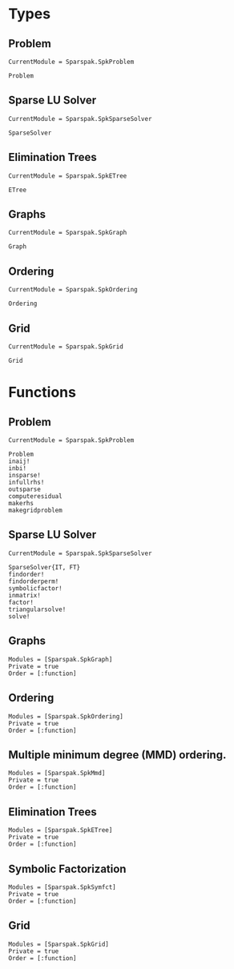# Types

## Problem

```@meta
CurrentModule = Sparspak.SpkProblem
```

```@docs
Problem
```

## Sparse LU Solver

```@meta
CurrentModule = Sparspak.SpkSparseSolver
```

```@docs
SparseSolver
```

## Elimination Trees

```@meta
CurrentModule = Sparspak.SpkETree
```

```@docs
ETree
```

## Graphs

```@meta
CurrentModule = Sparspak.SpkGraph
```

```@docs
Graph
```

## Ordering

```@meta
CurrentModule = Sparspak.SpkOrdering
```

```@docs
Ordering
```

## Grid

```@meta
CurrentModule = Sparspak.SpkGrid
```

```@docs
Grid
```

# Functions

## Problem

```@meta
CurrentModule = Sparspak.SpkProblem
```

```@docs
Problem
inaij!
inbi!
insparse!
infullrhs!
outsparse
computeresidual
makerhs
makegridproblem
```

## Sparse LU Solver

```@meta
CurrentModule = Sparspak.SpkSparseSolver
```

```@docs
SparseSolver{IT, FT}
findorder!
findorderperm!
symbolicfactor!
inmatrix!
factor!
triangularsolve!
solve!
```

## Graphs

```@autodocs
Modules = [Sparspak.SpkGraph]
Private = true
Order = [:function]
```

## Ordering

```@autodocs
Modules = [Sparspak.SpkOrdering]
Private = true
Order = [:function]
```

## Multiple minimum degree (MMD) ordering.

```@autodocs
Modules = [Sparspak.SpkMmd]
Private = true
Order = [:function]
```

## Elimination Trees

```@autodocs
Modules = [Sparspak.SpkETree]
Private = true
Order = [:function]
```

## Symbolic Factorization

```@autodocs
Modules = [Sparspak.SpkSymfct]
Private = true
Order = [:function]
```

## Grid

```@autodocs
Modules = [Sparspak.SpkGrid]
Private = true
Order = [:function]
```
